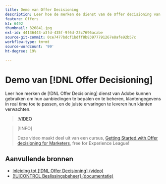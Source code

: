 ```yaml
---
title: Demo van Offer Decisioning
description: Leer hoe de merken de dienst van de Offer decisioning van Adobe kunnen gebruiken om hun aanbiedingen te bepalen en te beheren, klantengegevens in real time toe te passen, en de juiste ervaringen te leveren hun klanten verwachten.
feature: Offers
kt: 6492
thumbnail: 326841.jpg
exl-id: 44136443-a3fd-435f-9f6d-23c7696acabe
source-git-commit: 0ce7477bdcf1bdff8b83977791267e8afe92b57c
workflow-type: tm+mt
source-wordcount: '99'
ht-degree: 19%

---
```


# Demo van [!DNL Offer Decisioning]

Leer hoe merken de [!DNL Offer Decisioning] dienst van Adobe kunnen gebruiken om hun aanbiedingen te bepalen en te beheren, klantengegevens in real time toe te passen, en de juiste ervaringen te leveren hun klanten verwachten.

>[!VIDEO](https://video.tv.adobe.com/v/326841?quality=12&learn=on)

>[!INFO]
>
> Deze video maakt deel uit van een cursus, [Getting Started with Offer decisioning for Marketers](https://experienceleague.adobe.com/?recommended=ExperiencePlatform-U-1-2020.1.offerdecisioning), free for Experience League!


## Aanvullende bronnen

* [Inleiding tot [!DNL Offer Decisioning] (video)](introduction-to-offer-decisioning.md)
* [[!UICONTROL Beslissingsbeheer]  (documentatie)](https://experienceleague.adobe.com/docs/journey-optimizer/using/offer-decisioniong/get-started/starting-offer-decisioning.html?lang=nl)
